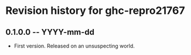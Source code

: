 # Revision history for ghc-repro21767

## 0.1.0.0 -- YYYY-mm-dd

* First version. Released on an unsuspecting world.
